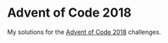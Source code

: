 # Advent of Code 2018

My solutions for the [Advent of Code 2018](https://adventofcode.com/2018/) challenges.
